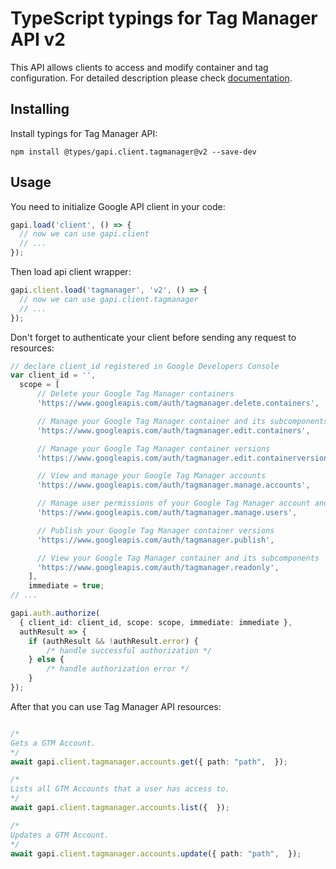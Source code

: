 # TypeScript typings for Tag Manager API v2

This API allows clients to access and modify container and tag
     configuration.
For detailed description please check [documentation](https://developers.google.com/tag-manager).

## Installing

Install typings for Tag Manager API:

```
npm install @types/gapi.client.tagmanager@v2 --save-dev
```

## Usage

You need to initialize Google API client in your code:

```typescript
gapi.load('client', () => {
  // now we can use gapi.client
  // ...
});
```

Then load api client wrapper:

```typescript
gapi.client.load('tagmanager', 'v2', () => {
  // now we can use gapi.client.tagmanager
  // ...
});
```

Don't forget to authenticate your client before sending any request to resources:

```typescript
// declare client_id registered in Google Developers Console
var client_id = '',
  scope = [ 
      // Delete your Google Tag Manager containers
      'https://www.googleapis.com/auth/tagmanager.delete.containers',

      // Manage your Google Tag Manager container and its subcomponents, excluding versioning and publishing
      'https://www.googleapis.com/auth/tagmanager.edit.containers',

      // Manage your Google Tag Manager container versions
      'https://www.googleapis.com/auth/tagmanager.edit.containerversions',

      // View and manage your Google Tag Manager accounts
      'https://www.googleapis.com/auth/tagmanager.manage.accounts',

      // Manage user permissions of your Google Tag Manager account and container
      'https://www.googleapis.com/auth/tagmanager.manage.users',

      // Publish your Google Tag Manager container versions
      'https://www.googleapis.com/auth/tagmanager.publish',

      // View your Google Tag Manager container and its subcomponents
      'https://www.googleapis.com/auth/tagmanager.readonly',
    ],
    immediate = true;
// ...

gapi.auth.authorize(
  { client_id: client_id, scope: scope, immediate: immediate },
  authResult => {
    if (authResult && !authResult.error) {
        /* handle successful authorization */
    } else {
        /* handle authorization error */
    }
});
```

After that you can use Tag Manager API resources:

```typescript

/*
Gets a GTM Account.
*/
await gapi.client.tagmanager.accounts.get({ path: "path",  });

/*
Lists all GTM Accounts that a user has access to.
*/
await gapi.client.tagmanager.accounts.list({  });

/*
Updates a GTM Account.
*/
await gapi.client.tagmanager.accounts.update({ path: "path",  });
```
